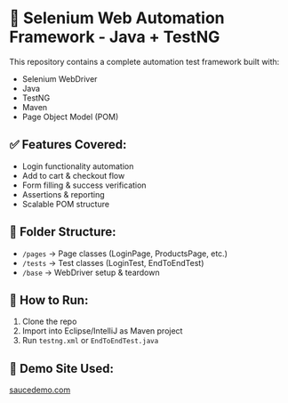 # 🧪 Selenium Web Automation Framework - Java + TestNG

This repository contains a complete automation test framework built with:
- Selenium WebDriver
- Java
- TestNG
- Maven
- Page Object Model (POM)

## ✅ Features Covered:
- Login functionality automation
- Add to cart & checkout flow
- Form filling & success verification
- Assertions & reporting
- Scalable POM structure

## 📁 Folder Structure:
- `/pages` → Page classes (LoginPage, ProductsPage, etc.)
- `/tests` → Test classes (LoginTest, EndToEndTest)
- `/base` → WebDriver setup & teardown

## 🚀 How to Run:
1. Clone the repo
2. Import into Eclipse/IntelliJ as Maven project
3. Run `testng.xml` or `EndToEndTest.java`

## 🔗 Demo Site Used:
[saucedemo.com](https://www.saucedemo.com/)
